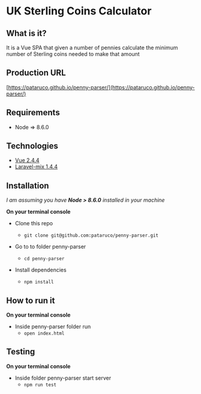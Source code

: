 # UK Sterling Coins Calculator

## What is it?
It is a Vue SPA that given a number of pennies calculate the minimum number of Sterling coins needed to make that amount

## Production URL

[https://pataruco.github.io/penny-parser/](https://pataruco.github.io/penny-parser/)
## Requirements
- Node => 8.6.0

## Technologies
- [Vue 2.4.4](https://github.com/vuejs/vue)
- [Laravel-mix 1.4.4](https://github.com/JeffreyWay/laravel-mix)

## Installation
 _I am assuming you have **Node > 8.6.0** installed in your machine_

 **On your terminal console**
 - Clone this repo
     - `git clone git@github.com:pataruco/penny-parser.git`

- Go to to folder penny-parser

  - `cd penny-parser`

- Install dependencies

  - `npm install`

## How to run it
 **On your terminal console**

- Inside penny-parser folder run
    - `open index.html`

## Testing

 **On your terminal console**

- Inside folder penny-parser start server
    - `npm run test`
